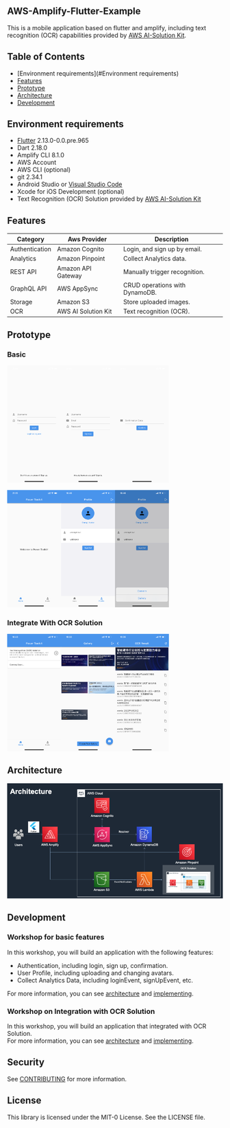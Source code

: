 <!--
SPDX-FileCopyrightText: 2022 Jinsong, Zhu <jasonzjs@amazon.com>

SPDX-License-Identifier: MIT-0
-->

## AWS-Amplify-Flutter-Example

This is a mobile application based on flutter and amplify, including text recognition (OCR) capabilities provided by [AWS AI-Solution Kit](https://www.amazonaws.cn/en/solutions/ai-solution-kit/).

## Table of Contents

- [Environment requirements](#Environment requirements)
- [Features](#features)
- [Prototype](#prototype)
- [Architecture](#architecture)
- [Development](#development)

## Environment requirements

* [Flutter](https://github.com/flutter/flutter) 2.13.0-0.0.pre.965
* Dart 2.18.0
* Amplify CLI 8.1.0
* AWS Account
* AWS CLI (optional)
* git 2.34.1
* Android Studio or [Visual Studio Code ](https://docs.flutter.dev/development/tools/vs-code)
* Xcode for iOS Development (optional)
* Text Recognition (OCR) Solution provided by [AWS AI-Solution Kit](https://www.amazonaws.cn/en/solutions/ai-solution-kit/)

## Features

| Category       | Aws Provider       | Description                    |
| -------------- | ------------------ | ------------------------------ |
| Authentication | Amazon Cognito     | Login, and sign up by email.   |
| Analytics      | Amazon Pinpoint    | Collect Analytics data.        |
| REST API       | Amazon API Gateway | Manually trigger recognition.  |
| GraphQL API    | AWS AppSync        | CRUD operations with DynamoDB. |
| Storage        | Amazon S3          | Store uploaded images.         |
| OCR            | AWS AI Solution Kit| Text recognition (OCR).        |

## Prototype
### Basic
<img src="./doc/resources/3.1.1LoginView.png" alt="3.1.1LoginView" width="25%" /><img src="./doc/resources/3.1.2SignUpView.png" alt="3.1.2SignUpView" width="25%" /><img src="./doc/resources/3.1.3ConfirmationView.png" alt="3.1.3ConfirmationView" width="25%" />

<img src="./doc/resources/3.1.4HomeView.png" alt="3.1.4HomeView" width="25%" /><img src="./doc/resources/3.1.5ProfileView.png" alt="3.1.5ProfileView" width="25%" /><img src="./doc/resources/3.1.6ProfileView-ChangeAvatar.png" alt="3.1.6ProfileView-ChangeAvatar" width="25%" />

### Integrate With OCR Solution
<img src="./doc/resources/4.2.1Home.png" alt="4.2.1Home" width="25%" /><img src="./doc/resources/4.2.2OCR Gallery.png" alt="4.2.2OCR Gallery" width="25%" /><img src="./doc/resources/4.2.3OCR Result.png" alt="4.2.3OCR Result" width="25%" />

## Architecture

<img src="./doc/resources/4.1Architecture.png" alt="4.1Architecture" />

## Development

### Workshop for basic features

In this workshop, you will build an application with the following features:
* Authentication, including login, sign up, confirmation.
* User Profile, including uploading and changing avatars.
* Collect Analytics Data, including loginEvent, signUpEvent, etc.

For more information, you can see [architecture](./doc/3.1Architecture.md) and [implementing](./doc/3.2Implementing.md).

### Workshop on Integration with OCR Solution

In this workshop, you will build an application that integrated with OCR Solution.  
For more information, you can see [architecture](./doc/4.1Architecture.md) and [implementing](./doc/4.2Implementing.md).

## Security

See [CONTRIBUTING](CONTRIBUTING.md#security-issue-notifications) for more information.

## License

This library is licensed under the MIT-0 License. See the LICENSE file.

